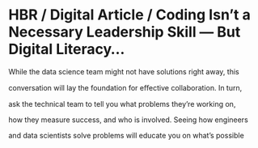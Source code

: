# HBR / Digital Article / Coding Isn’t a Necessary Leadership Skill — But Digital Literacy…

While the data science team might not have solutions right away, this

conversation will lay the foundation for eﬀective collaboration. In turn,

ask the technical team to tell you what problems they’re working on,

how they measure success, and who is involved. Seeing how engineers

and data scientists solve problems will educate you on what’s possible